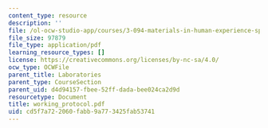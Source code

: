 ```yaml
---
content_type: resource
description: ''
file: /ol-ocw-studio-app/courses/3-094-materials-in-human-experience-spring-2004/cd5f7a722060fabb9a773425fab53741_working_protocol.pdf
file_size: 97879
file_type: application/pdf
learning_resource_types: []
license: https://creativecommons.org/licenses/by-nc-sa/4.0/
ocw_type: OCWFile
parent_title: Laboratories
parent_type: CourseSection
parent_uid: d4d94157-fbee-52ff-dada-bee024ca2d9d
resourcetype: Document
title: working_protocol.pdf
uid: cd5f7a72-2060-fabb-9a77-3425fab53741
---
```


